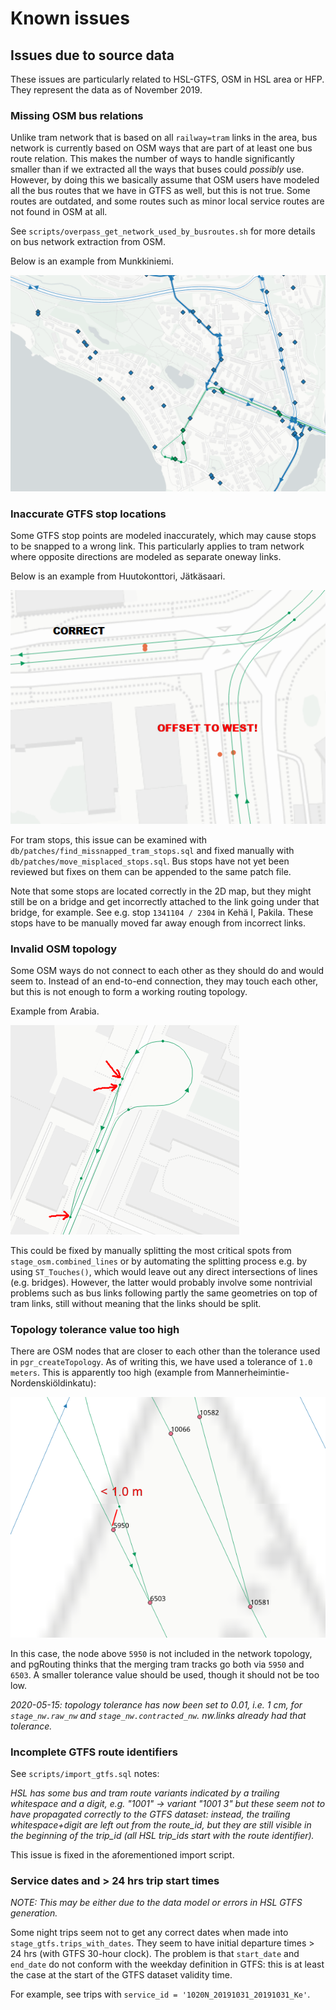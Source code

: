# Known issues

## Issues due to source data

These issues are particularly related to HSL-GTFS, OSM in HSL area or HFP.
They represent the data as of November 2019.

### Missing OSM bus relations

Unlike tram network that is based on all `railway=tram` links in the area, bus network is currently based on OSM ways that are part of at least one bus route relation.
This makes the number of ways to handle significantly smaller than if we extracted all the ways that buses could *possibly* use.
However, by doing this we basically assume that OSM users have modeled all the bus routes that we have in GTFS as well, but this is not true.
Some routes are outdated, and some routes such as minor local service routes are not found in OSM at all.

See `scripts/overpass_get_network_used_by_busroutes.sh` for more details on bus network extraction from OSM.

Below is an example from Munkkiniemi.

![Example of an area with clear GTFS stops but no bus links.](img/missing_osm_bus_relations_example.png)

### Inaccurate GTFS stop locations

Some GTFS stop points are modeled inaccurately, which may cause stops to be snapped to a wrong link.
This particularly applies to tram network where opposite directions are modeled as separate oneway links.

Below is an example from Huutokonttori, Jätkäsaari.

![Example of stop points that will snap to wrong links.](img/inaccurate_gtfs_stop_locations_example.png)

For tram stops, this issue can be examined with `db/patches/find_missnapped_tram_stops.sql` and fixed manually with `db/patches/move_misplaced_stops.sql`.
Bus stops have not yet been reviewed but fixes on them can be appended to the same patch file.

Note that some stops are located correctly in the 2D map, but they might still be on a bridge and get incorrectly attached to the link going under that bridge, for example.
See e.g. stop `1341104 / 2304` in Kehä I, Pakila.
These stops have to be manually moved far away enough from incorrect links.

### Invalid OSM topology

Some OSM ways do not connect to each other as they should do and would seem to.
Instead of an end-to-end connection, they may touch each other, but this is not enough to form a working routing topology.

Example from Arabia.

![Example of OSM ways without proper end-to-end connection.](img/invalid_osm_topology_example.png)

This could be fixed by manually splitting the most critical spots from `stage_osm.combined_lines` or by automating the splitting process e.g. by using `ST_Touches()`, which would leave out any direct intersections of lines (e.g. bridges).
However, the latter would probably involve some nontrivial problems such as bus links following partly the same geometries on top of tram links, still without meaning that the links should be split.

### Topology tolerance value too high

There are OSM nodes that are closer to each other than the tolerance used in `pgr_createTopology`.
As of writing this, we have used a tolerance of `1.0 meters`.
This is apparently too high (example from Mannerheimintie-Nordenskiöldinkatu):

![Example of tolerance value too high.](img/raw_vertices_below_tolerance.png)

In this case, the node above `5950` is not included in the network topology, and pgRouting thinks that the merging tram tracks go both via `5950` and `6503`.
A smaller tolerance value should be used, though it should not be too low.

*2020-05-15: topology tolerance has now been set to 0.01, i.e. 1 cm, for `stage_nw.raw_nw` and `stage_nw.contracted_nw`.
nw.links already had that tolerance.*

### Incomplete GTFS route identifiers

See `scripts/import_gtfs.sql` notes:

*HSL has some bus and tram route variants indicated by a trailing whitespace and a digit, e.g. "1001" -> variant "1001 3" but these seem not to have propagated correctly to the GTFS dataset:
instead, the trailing whitespace+digit are left out from the route_id, but they are still visible in the beginning of the trip_id (all HSL trip_ids start with the route identifier).*

This issue is fixed in the aforementioned import script.

### Service dates and > 24 hrs trip start times

*NOTE: This may be either due to the data model or errors in HSL GTFS generation.*

Some night trips seem not to get any correct dates when made into `stage_gtfs.trips_with_dates`.
They seem to have initial departure times > 24 hrs (with GTFS 30-hour clock).
The problem is that `start_date` and `end_date` do not conform with the weekday definition in GTFS:
this is at least the case at the start of the GTFS dataset validity time.

For example, see trips with `service_id = '1020N_20191031_20191031_Ke'`.
